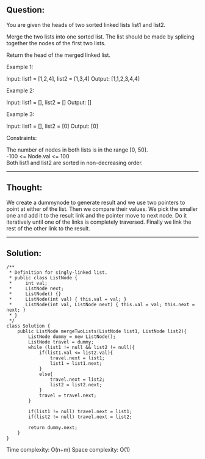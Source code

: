 ## Question:

You are given the heads of two sorted linked lists list1 and list2.

Merge the two lists into one sorted list. The list should be made by splicing together the nodes of the first two lists.

Return the head of the merged linked list.

Example 1:

Input: list1 = [1,2,4], list2 = [1,3,4]
Output: [1,1,2,3,4,4]  

Example 2:

Input: list1 = [], list2 = []
Output: []

Example 3:

Input: list1 = [], list2 = [0]
Output: [0]

Constraints:

The number of nodes in both lists is in the range [0, 50].  
-100 <= Node.val <= 100  
Both list1 and list2 are sorted in non-decreasing order.

---
## Thought:
We create a dummynode to generate result and we use two pointers to point at either of the list. Then we compare their values. 
We pick the smaller one and add it to the result link and the pointer move to next node. Do it iteratively until one of the links is
completely traversed. Finally we link the rest of the other link to the result.

---
## Solution:
```
/**
 * Definition for singly-linked list.
 * public class ListNode {
 *     int val;
 *     ListNode next;
 *     ListNode() {}
 *     ListNode(int val) { this.val = val; }
 *     ListNode(int val, ListNode next) { this.val = val; this.next = next; }
 * }
 */
class Solution {
    public ListNode mergeTwoLists(ListNode list1, ListNode list2){
        ListNode dummy = new ListNode();
        ListNode travel = dummy;
        while (list1 != null && list2 != null){
            if(list1.val <= list2.val){
                travel.next = list1;
                list1 = list1.next;
            }
            else{
                travel.next = list2;
                list2 = list2.next;
            }
            travel = travel.next;
        }

        if(list1 != null) travel.next = list1;
        if(list2 != null) travel.next = list2;

        return dummy.next;
    }
}
```
Time complexity: O(n+m)
Space complexity: O(1)
